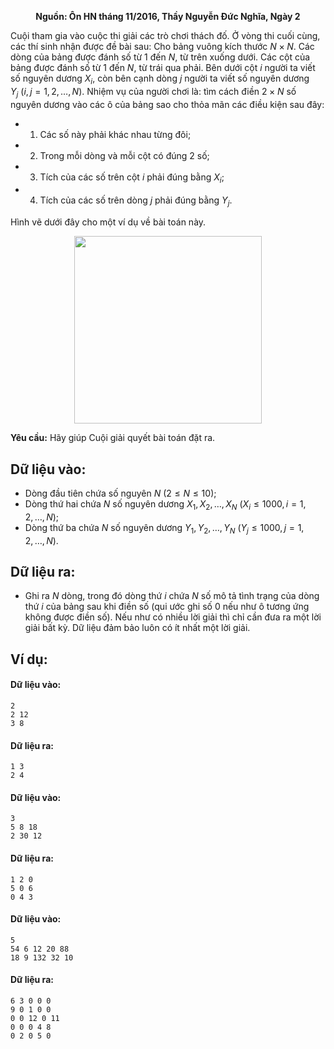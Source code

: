 **<center>Nguồn: Ôn HN tháng 11/2016, Thầy Nguyễn Đức Nghĩa, Ngày 2</center>**

Cuội tham gia vào cuộc thi giải các trò chơi thách đố. Ở vòng thi cuối cùng, các thí sinh nhận được đề bài sau: Cho bảng vuông kích thước $N×N$. Các dòng của bảng được đánh số từ $1$ đến $N$, từ trên xuống dưới. Các cột của bảng được đánh số từ $1$ đến $N$, từ trái qua phải. Bên dưới cột $i$ người ta viết số nguyên dương $X_i$, còn bên cạnh dòng $j$ người ta viết số nguyên dương $Y_j\ (i, j = 1, 2, …, N)$. Nhiệm vụ của người chơi là: tìm cách điền $2\times N$ số nguyên dương vào các ô của bảng sao cho thỏa mãn các điều kiện sau đây:
- 1) Các số này phải khác nhau từng đôi;
- 2) Trong mỗi dòng và mỗi cột có đúng $2$ số;
- 3) Tích của các số trên cột $i$ phải đúng bằng $X_i$;
- 4) Tích của các số trên dòng $j$ phải đúng bằng $Y_j$.

Hình vẽ dưới đây cho một ví dụ về bài toán này.
<center><img src="/images/problems/1238/NETNUM.png" width="300px" /></center>

**Yêu cầu:** Hãy giúp Cuội giải quyết bài toán đặt ra.

## Dữ liệu vào:
- Dòng đầu tiên chứa số nguyên $N\ (2 ≤ N ≤ 10)$;
- Dòng thứ hai chứa $N$ số nguyên dương $X_1, X_2, \dots, X_N\ (X_i ≤ 1000, i = 1, 2, \dots, N)$;
- Dòng thứ ba chứa $N$ số nguyên dương $Y_1, Y_2, \dots, Y_N\ (Y_j ≤ 1000, j = 1, 2, …, N)$.

## Dữ liệu ra:
- Ghi ra $N$ dòng, trong đó dòng thứ $i$ chứa $N$ số mô tả tình trạng của dòng thứ $i$ của bảng sau khi điền số (qui ước ghi số $0$ nếu như ô tương ứng không được điền số). Nếu như có nhiều lời giải thì chỉ cần đưa ra một lời giải bất kỳ. Dữ liệu đảm bảo luôn có ít nhất một lời giải.

## Ví dụ:
#### Dữ liệu vào:
```
2
2 12
3 8
```

#### Dữ liệu ra:
```
1 3
2 4
```

#### Dữ liệu vào:
```
3
5 8 18
2 30 12
```

#### Dữ liệu ra:
```
1 2 0
5 0 6
0 4 3
```

#### Dữ liệu vào:
```
5
54 6 12 20 88
18 9 132 32 10
```

#### Dữ liệu ra:
```
6 3 0 0 0
9 0 1 0 0
0 0 12 0 11
0 0 0 4 8
0 2 0 5 0
```